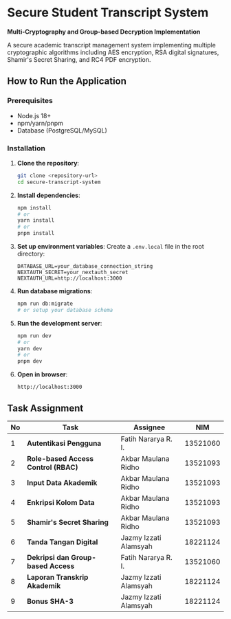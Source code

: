 # Secure Student Transcript System

**Multi-Cryptography and Group-based Decryption Implementation**

A secure academic transcript management system implementing multiple cryptographic algorithms including AES encryption, RSA digital signatures, Shamir's Secret Sharing, and RC4 PDF encryption.

## How to Run the Application

### Prerequisites

- Node.js 18+
- npm/yarn/pnpm
- Database (PostgreSQL/MySQL)

### Installation

1. **Clone the repository**:

   ```bash
   git clone <repository-url>
   cd secure-transcript-system
   ```

2. **Install dependencies**:

   ```bash
   npm install
   # or
   yarn install
   # or
   pnpm install
   ```

3. **Set up environment variables**:
   Create a `.env.local` file in the root directory:

   ```env
   DATABASE_URL=your_database_connection_string
   NEXTAUTH_SECRET=your_nextauth_secret
   NEXTAUTH_URL=http://localhost:3000
   ```

4. **Run database migrations**:

   ```bash
   npm run db:migrate
   # or setup your database schema
   ```

5. **Run the development server**:

   ```bash
   npm run dev
   # or
   yarn dev
   # or
   pnpm dev
   ```

6. **Open in browser**:
   ```
   http://localhost:3000
   ```

## Task Assignment

| No  | Task                                 | Assignee              | NIM      |
| --- | ------------------------------------ | --------------------- | -------- |
| 1   | **Autentikasi Pengguna**             | Fatih Nararya R. I.   | 13521060 |
| 2   | **Role-based Access Control (RBAC)** | Akbar Maulana Ridho   | 13521093 |
| 3   | **Input Data Akademik**              | Akbar Maulana Ridho   | 13521093 |
| 4   | **Enkripsi Kolom Data**              | Akbar Maulana Ridho   | 13521093 |
| 5   | **Shamir's Secret Sharing**          | Akbar Maulana Ridho   | 13521093 |
| 6   | **Tanda Tangan Digital**             | Jazmy Izzati Alamsyah | 18221124 |
| 7   | **Dekripsi dan Group-based Access**  | Fatih Nararya R. I.   | 13521060 |
| 8   | **Laporan Transkrip Akademik**       | Jazmy Izzati Alamsyah | 18221124 |
| 9   | **Bonus SHA-3**                      | Jazmy Izzati Alamsyah | 18221124 |
